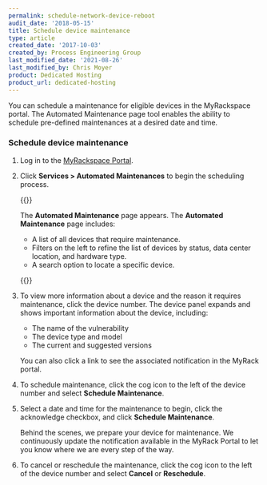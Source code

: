 ```yaml
---
permalink: schedule-network-device-reboot
audit_date: '2018-05-15'
title: Schedule device maintenance
type: article
created_date: '2017-10-03'
created_by: Process Engineering Group
last_modified_date: '2021-08-26'
last_modified_by: Chris Moyer
product: Dedicated Hosting
product_url: dedicated-hosting
---
```


You can schedule a maintenance for eligible devices in the MyRackspace portal. 
The Automated Maintenance page tool enables the ability to schedule pre-defined 
maintenances at a desired date and time.

### Schedule device maintenance

1. Log in to the [MyRackspace Portal](https://my.rackspace.com/).

2. Click **Services > Automated Maintenances** to begin the scheduling process.
   
   {{<image src="schedule-maintenance-1.jpg" alt="" title="">}}
   
   The **Automated Maintenance** page appears. The **Automated Maintenance** page includes:
    - A list of all devices that require maintenance.
    - Filters on the left to refine the list of devices by status, data center location, and hardware type.
    - A search option to locate a specific device.

   {{<image src="schedule-maintenance.png" alt="" title="">}}

    

  

2. To view more information about a device and the reason it requires maintenance, click the device number.
   The device panel expands and shows important information about the device, including:
    - The name of the vulnerability
    - The device type and model
    - The current and suggested versions

   You can also click a link to see the associated notification in the MyRack portal.

3. To schedule maintenance, click the cog icon to the left of the device number and select **Schedule Maintenance**.
4. Select a date and time for the maintenance to begin, click the acknowledge checkbox, and click
**Schedule Maintenance**.
   
   Behind the scenes, we prepare your device for maintenance. We continuously
   update the notification available in the MyRack Portal to let you know where we are
   every step of the way.

5. To cancel or reschedule the maintenance, click the cog icon to the left of the device number and
select **Cancel** or **Reschedule**.  
